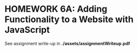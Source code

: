 
# HOMEWORK 6A: Adding Functionality to a Website with JavaScript


See assignment write-up in **./assets/assignmentWriteup.pdf**
